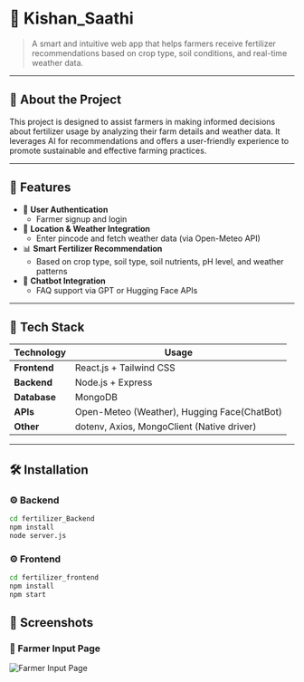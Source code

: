 # 🌾 Kishan_Saathi

> A smart and intuitive web app that helps farmers receive fertilizer recommendations based on crop type, soil conditions, and real-time weather data.

---

## 📘 About the Project

This project is designed to assist farmers in making informed decisions about fertilizer usage by analyzing their farm details and weather data. It leverages AI for recommendations and offers a user-friendly experience to promote sustainable and effective farming practices.

---

## 🎯 Features

- 🔐 **User Authentication**
  - Farmer signup and login
- 📍 **Location & Weather Integration**
  - Enter pincode and fetch weather data (via Open-Meteo API)
- 📊 **Smart Fertilizer Recommendation**
  - Based on crop type, soil type, soil nutrients, pH level, and weather patterns
- 🤖 **Chatbot Integration**
  - FAQ support via GPT or Hugging Face APIs
---

## 🧠 Tech Stack

| Technology  | Usage                             |
|-------------|------------------------------------|
| **Frontend** | React.js + Tailwind CSS            |
| **Backend**  | Node.js + Express                  |
| **Database** | MongoDB                            |
| **APIs**     | Open-Meteo (Weather), Hugging Face(ChatBot) |
| **Other**    | dotenv, Axios, MongoClient (Native driver) |

---

## 🛠 Installation

### ⚙️ Backend

```bash
cd fertilizer_Backend
npm install
node server.js
```
### ⚙️ Frontend

```bash
cd fertilizer_frontend
npm install
npm start
```
## 📸 Screenshots

### 🧾 Farmer Input Page
![Farmer Input Page](./screenshots/farmer-input.png)
